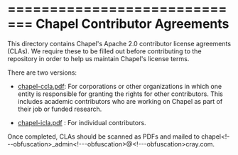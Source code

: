 =============================
Chapel Contributor Agreements
=============================

This directory contains Chapel's Apache 2.0 contributor license
agreements (CLAs).  We require these to be filled out before
contributing to the repository in order to help us maintain Chapel's
license terms.

There are two versions:

* [chapel-ccla.pdf](chapel-ccla.pdf): For corporations or other
  organizations in which one entity is responsible for granting the
  rights for other contributors.  This includes academic contributors
  who are working on Chapel as part of their job or funded research.

* [chapel-icla.pdf](chapel-icla.pdf) : For individual contributors.

Once completed, CLAs should be scanned as PDFs and mailed to
chapel<!---obfuscation>_admin<!---obfuscation>@<!---obfuscation>cray.com.
